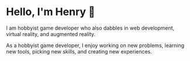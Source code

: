 # Hello, I'm Henry 👋

I am hobbyist game developer who also dabbles in web development, virtual reality, and augmented reality.

As a hobbyist game developer, I enjoy working on new problems, learning new tools, picking new skills, and creating new experiences.

<!--
**henrynhan/henrynhan** is a ✨ _special_ ✨ repository because its `README.md` (this file) appears on your GitHub profile.

Here are some ideas to get you started:

- 🔭 I’m currently working on ...
- 🌱 I’m currently learning ...
- 👯 I’m looking to collaborate on ...
- 🤔 I’m looking for help with ...
- 💬 Ask me about ...
- 📫 How to reach me: ...
- 😄 Pronouns: ...
- ⚡ Fun fact: ...
-->
